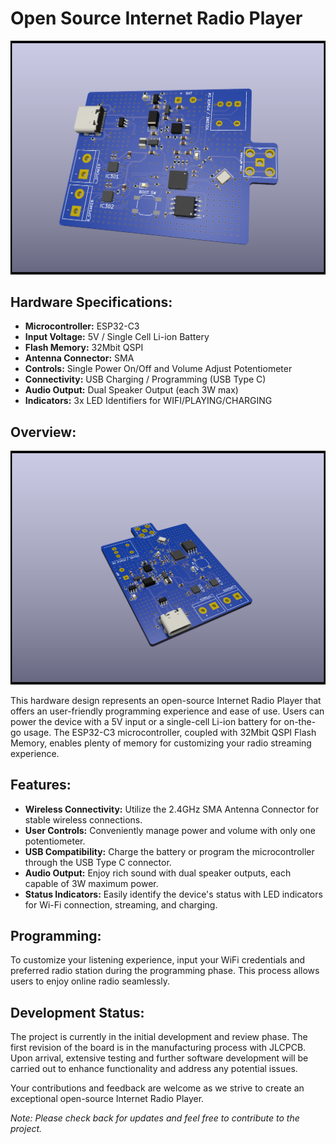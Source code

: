 
# Open Source Internet Radio Player
![Screenshot #1](screenshots/internet-radio-speaker.png)

## Hardware Specifications:
- **Microcontroller:** ESP32-C3
- **Input Voltage:** 5V / Single Cell Li-ion Battery
- **Flash Memory:** 32Mbit QSPI
- **Antenna Connector:** SMA
- **Controls:** Single Power On/Off and Volume Adjust Potentiometer
- **Connectivity:** USB Charging / Programming (USB Type C)
- **Audio Output:** Dual Speaker Output (each 3W max)
- **Indicators:** 3x LED Identifiers for WIFI/PLAYING/CHARGING

## Overview:
![Screenshot #1](screenshots/internet-radio-speaker-1.png)

This hardware design represents an open-source Internet Radio Player that offers an user-friendly programming experience and ease of use. Users can power the device with a 5V input or a single-cell Li-ion battery for on-the-go usage. The ESP32-C3 microcontroller, coupled with 32Mbit QSPI Flash Memory, enables plenty of memory for customizing your radio streaming experience.

## Features:
- **Wireless Connectivity:** Utilize the 2.4GHz SMA Antenna Connector for stable wireless connections.
- **User Controls:** Conveniently manage power and volume with only one potentiometer.
- **USB Compatibility:** Charge the battery or program the microcontroller through the USB Type C connector.
- **Audio Output:** Enjoy rich sound with dual speaker outputs, each capable of 3W maximum power.
- **Status Indicators:** Easily identify the device's status with LED indicators for Wi-Fi connection, streaming, and charging.

## Programming:
To customize your listening experience, input your WiFi credentials and preferred radio station during the programming phase. This process allows users to enjoy online radio seamlessly.

## Development Status:
The project is currently in the initial development and review phase. The first revision of the board is in the manufacturing process with JLCPCB. Upon arrival, extensive testing and further software development will be carried out to enhance functionality and address any potential issues.

Your contributions and feedback are welcome as we strive to create an exceptional open-source Internet Radio Player.

*Note: Please check back for updates and feel free to contribute to the project.*
